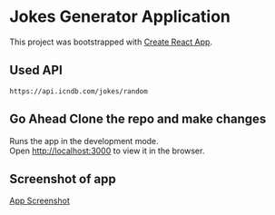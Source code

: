 # Jokes Generator Application

This project was bootstrapped with [Create React App](https://github.com/facebook/create-react-app).

## Used API

`https://api.icndb.com/jokes/random`

## Go Ahead Clone the repo and make changes

Runs the app in the development mode.\
Open [http://localhost:3000](http://localhost:3000) to view it in the browser.

## Screenshot of app
[App Screenshot](https://github.com/pras75299/jokesGenerator/blob/master/src/Screenshotapp.png)
